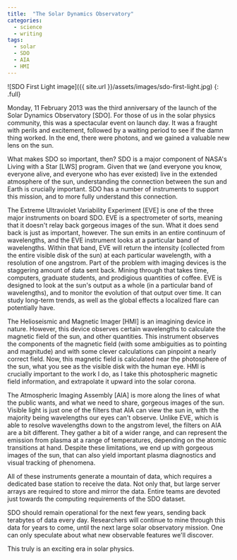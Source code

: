 ```yaml
---
title:  "The Solar Dynamics Observatory"
categories:
  - science
  - writing
tags:
  - solar
  - SDO
  - AIA
  - HMI
---
```

![SDO First Light image]({{ site.url }}/assets/images/sdo-first-light.jpg)
{: .full}

Monday, 11 February 2013 was the third anniversary of the launch of the Solar Dynamics Observatory [SDO]. For those of us in the solar physics community, this was a spectacular event on launch day. It was a fraught with perils and excitement, followed by a waiting period to see if the damn thing worked. In the end, there were photons, and we gained a valuable new lens on the sun.

What makes SDO so important, then? SDO is a major component of NASA's Living with a Star [LWS] program. Given that we (and everyone you know, everyone alive, and everyone who has ever existed) live in the extended atmosphere of the sun, understanding the connection between the sun and Earth is crucially important. SDO has a number of instruments to support this mission, and to more fully understand this connection.

The Extreme Ultraviolet Variability Experiment [EVE] is one of the three major instruments on board SDO. EVE is a spectrometer of sorts, meaning that it doesn't relay back gorgeous images of the sun. What it does send back is just as important, however. The sun emits in an entire continuum of wavelengths, and the EVE instrument looks at a particular band of wavelengths. Within that band, EVE will return the intensity (collected from the entire visible disk of the sun) at each particular wavelength, with a resolution of one angstrom. Part of the problem with imaging devices is the staggering amount of data sent back. Mining through that takes time, computers, graduate students, and prodigious quantities of coffee. EVE is designed to look at the sun's output as a whole (in a particular band of wavelengths), and to monitor the evolution of that output over time. It can study long-term trends, as well as the global effects a localized flare can potentially have.

The Helioseismic and Magnetic Imager [HMI] is an imagining device in nature. However, this device observes certain wavelengths to calculate the magnetic field of the sun, and other quantities. This instrument observes the components of the magnetic field (with some ambiguities as to pointing and magnitude) and with some clever calculations can pinpoint a nearly correct field. Now, this magnetic field is calculated near the photosphere of the sun, what you see as the visible disk with the human eye. HMI is crucially important to the work I do, as I take this photospheric magnetic field information, and extrapolate it upward into the solar corona.

The Atmospheric Imaging Assembly [AIA] is more along the lines of what the public wants, and what we need to share, gorgeous images of the sun. Visible light is just one of the filters that AIA can view the sun in, with the majority being wavelengths our eyes can't observe. Unlike EVE, which is able to resolve wavelengths down to the angstrom level, the filters on AIA are a bit different. They gather a bit of a wider range, and can represent the emission from plasma at a range of temperatures, depending on the atomic transitions at hand. Despite these limitations, we end up with gorgeous images of the sun, that can also yield important plasma diagnostics and visual tracking of phenomena.

All of these instruments generate a mountain of data, which requires a dedicated base station to receive the data. Not only that, but large server arrays are required to store and mirror the data. Entire teams are devoted just towards the computing requirements of the SDO dataset.

SDO should remain operational for the next few years, sending back terabytes of data every day. Researchers will continue to mine through this data for years to come, until the next large solar observatory mission. One can only speculate about what new observable features we'll discover.

This truly is an exciting era in solar physics.
